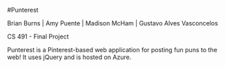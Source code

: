 #Punterest

Brian Burns |
Amy Puente |
Madison McHam |
Gustavo Alves Vasconcelos

CS 491 - Final Project

Punterest is a Pinterest-based web application for posting fun puns to the web! It uses jQuery and is hosted on Azure.
